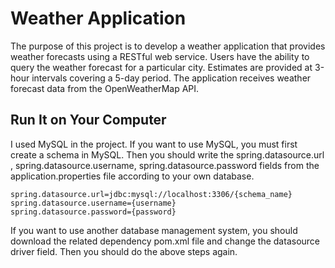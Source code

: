 # Weather Application

The purpose of this project is to develop a weather application that provides weather forecasts using a RESTful web service. Users have the ability to query the weather forecast for a particular city. Estimates are provided at 3-hour intervals covering a 5-day period. The application receives weather forecast data from the OpenWeatherMap API.

## Run It on Your Computer

I used MySQL in the project. If you want to use MySQL, you must first create a schema in MySQL. Then you should write the spring.datasource.url , spring.datasource.username, spring.datasource.password fields from the application.properties file according to your own database.

```
spring.datasource.url=jdbc:mysql://localhost:3306/{schema_name}
spring.datasource.username={username}
spring.datasource.password={password}
```

If you want to use another database management system, you should download the related dependency pom.xml file and change the datasource driver field. Then you should do the above steps again.
